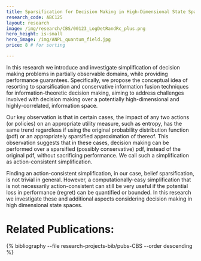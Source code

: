 ```yaml
---
title: Sparsification for Decision Making in High-Dimensional State Spaces
research_code: ABC125
layout: research
image: /img/research/CBS/00123_LogDetRandRc_plus.png
hero_height: is-small
hero_image: /img/ANPL_quantum_field.jpg 
price: 8 # for sorting 

---
```




In this research we introduce and investigate simplification of decision making problems in partially observable domains, while providing performance guarantees. Specifically, we propose the conceptual idea of resorting to sparsification and conservative information fusion techniques for information-theoretic decision making, aiming to address challenges involved with decision making over a potentially high-dimensional and highly-correlated, information space. 

Our key observation is that in certain cases, the impact of any two actions (or policies) on an appropriate utility measure, such as entropy, has the same trend regardless if using the original probability distribution function (pdf) or an appropriately sparsified approximation of thereof. This observation suggests that in these cases, decision making can be performed over a sparsified (possibly conservative) pdf, instead of the original pdf, without sacrificing performance. We call such a simplification as action-consistent simplification. 

Finding an action-consistent simplification, in our case, belief sparsification, is not trivial in general. However, a computationally-easy simplification that is not necessarily action-consistent can still be very useful if the potential loss in performance (regret) can be quantified or bounded. In this research we investigate these and additional aspects considering decision making in high dimensional state spaces.

# Related Publications: 
{% bibliography --file research-projects-bib/pubs-CBS --order descending %}

